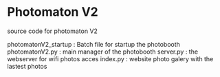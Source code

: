 # Photomaton V2
source code for photomaton V2

photomatonV2_startup : Batch file for startup the photobooth
photomatonV2.py      : main manager of the photobooth
server.py            : the webserver for wifi photos acces
index.py             : website photo galery with the lastest photos

